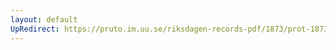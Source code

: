 ```yaml
---
layout: default
UpRedirect: https://pruto.im.uu.se/riksdagen-records-pdf/1873/prot-1873--fk--517/prot-1873--fk--517_016.pdf
---
```

